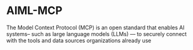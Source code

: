 # AIML-MCP
The Model Context Protocol (MCP) is an open standard that enables AI systems– such as large language models (LLMs) — to securely connect with the tools and data sources organizations already use
